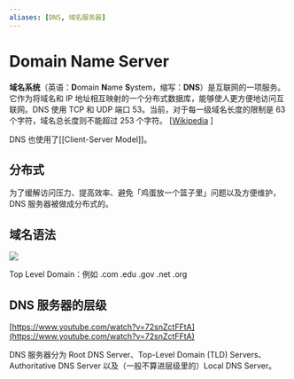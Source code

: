 ```yaml
---
aliases: [DNS, 域名服务器]
---
```


# Domain Name Server
**域名系统**（英语：**D**omain **N**ame **S**ystem，缩写：**DNS**）是互联网的一项服务。它作为将域名和 IP 地址相互映射的一个分布式数据库，能够使人更方便地访问互联网。DNS 使用 TCP 和 UDP 端口 53。当前，对于每一级域名长度的限制是 63 个字符，域名总长度则不能超过 253 个字符。 [[Wikipedia](https://zh.wikipedia.org/wiki/%E5%9F%9F%E5%90%8D%E7%B3%BB%E7%BB%9F) ]

DNS 也使用了[[Client-Server Model]]。

## 分布式
为了缓解访问压力、提高效率、避免「鸡蛋放一个篮子里」问题以及方便维护，DNS 服务器被做成分布式的。

## 域名语法
![](https://www.weboftwo.com/wp-content/uploads/2018/04/structure-of-domain-name-weboftwo.png)

Top Level Domain：例如 .com .edu .gov .net .org

## DNS 服务器的层级
 [https://www.youtube.com/watch?v=72snZctFFtA](https://www.youtube.com/watch?v=72snZctFFtA)

   DNS 服务器分为 Root DNS Server、Top-Level Domain (TLD) Servers、Authoritative DNS Server 以及（一般不算进层级里的）Local DNS Server。
